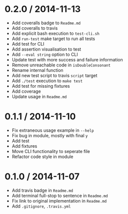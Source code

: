 
0.2.0 / 2014-11-13
==================

 * Add coveralls badge to `Readme.md`
 * Add coveralls to travis
 * Add explicit bash execution to `test-cli.sh`
 * Add `run-test` make target to run all tests
 * Add test for CLI
 * Add assertion visualisation to test
 * Add `--eval string` option to CLI
 * Update test with more success and failure information
 * Remove unreachable code in `isDoubleConsonant`
 * Rename internal function
 * Add new test script to travis `script` target
 * Add `./test` execution to `make test`
 * Add test for missing fixtures
 * Add coverage
 * Update usage in `Readme.md`

0.1.1 / 2014-11-10
==================

 * Fix extraneous usage example in `--help`
 * Fix bug in module, mostly with final `y`
 * Add test
 * Add fixtures
 * Move CLI functionality to seperate file
 * Refactor code style in module

0.1.0 / 2014-11-07
==================

 * Add travis badge in `Readme.md`
 * Add terminal full-stop to sentence in `Readme.md`
 * Fix link to original implementation in `Readme.md`
 * Add `.gitignore`, `.travis.yml`
